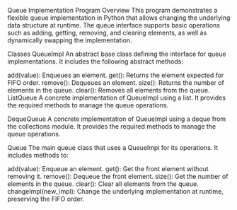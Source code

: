 Queue Implementation Program
Overview
This program demonstrates a flexible queue implementation in Python that allows changing the underlying data structure at runtime. The queue interface supports basic operations such as adding, getting, removing, and clearing elements, as well as dynamically swapping the implementation.

Classes
QueueImpl
An abstract base class defining the interface for queue implementations. It includes the following abstract methods:

add(value): Enqueues an element.
get(): Returns the element expected for FIFO order.
remove(): Dequeues an element.
size(): Returns the number of elements in the queue.
clear(): Removes all elements from the queue.
ListQueue
A concrete implementation of QueueImpl using a list. It provides the required methods to manage the queue operations.

DequeQueue
A concrete implementation of QueueImpl using a deque from the collections module. It provides the required methods to manage the queue operations.

Queue
The main queue class that uses a QueueImpl for its operations. It includes methods to:

add(value): Enqueue an element.
get(): Get the front element without removing it.
remove(): Dequeue the front element.
size(): Get the number of elements in the queue.
clear(): Clear all elements from the queue.
changeImpl(new_impl): Change the underlying implementation at runtime, preserving the FIFO order.